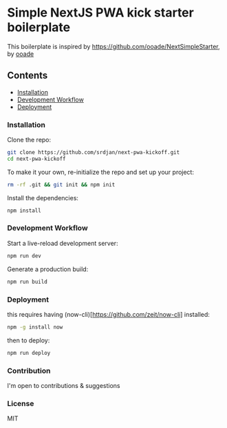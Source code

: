 # Simple NextJS PWA kick starter boilerplate

This boilerplate is inspired by https://github.com/ooade/NextSimpleStarter, by [ooade](https://github.com/ooade)

## Contents

- [Installation](#installation)
- [Development Workflow](#development-workflow)
- [Deployment](#deployment)

### Installation

Clone the repo:

```sh
git clone https://github.com/srdjan/next-pwa-kickoff.git
cd next-pwa-kickoff
```

To make it your own, re-initialize the repo and set up your project:

```sh
rm -rf .git && git init && npm init
```

Install the dependencies:

```sh
npm install
```

### Development Workflow

Start a live-reload development server:

```sh
npm run dev
```

Generate a production build:

```sh
npm run build
```

### Deployment 
this requires having (now-cli)[https://github.com/zeit/now-cli] installed:
```sh
npm -g install now
```

then to deploy:

```sh
npm run deploy
```

### Contribution

I'm open to contributions & suggestions

### License

MIT
